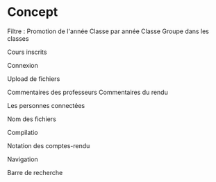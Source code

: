 # Concept


Filtre :
Promotion de l'année
Classe par année
Classe
Groupe dans les classes

Cours inscrits

Connexion 

Upload de fichiers

Commentaires des professeurs
Commentaires du rendu

Les personnes connectées 

Nom des fichiers

Compilatio

Notation des comptes-rendu

Navigation 

Barre de recherche

